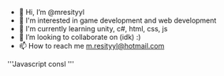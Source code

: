 - 👋 Hi, I’m @mresityyl
- 👀 I'm interested in game development and web development
- 🌱 I'm currently learning unity, c#, html, css, js
- 💞️ I’m looking to collaborate on (idk) :)
- 📫 How to reach me m.resityyl@hotmail.com

'''Javascript
consl
'''

<!---
m-resityyl/m-resityyl is a ✨ special ✨ repository because its `README.md` (this file) appears on your GitHub profile.
You can click the Preview link to take a look at your changes.
--->

